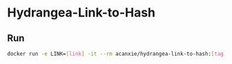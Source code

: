 # Hydrangea-Link-to-Hash

## Run

```bash
docker run -e LINK=[link] -it --rm acanxie/hydrangea-link-to-hash:[tag]
```